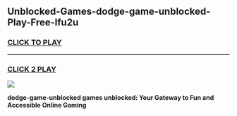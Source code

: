 
## Unblocked-Games-dodge-game-unblocked-Play-Free-lfu2u
<h3>
<a href="https://premium76.site?title=dodge-game-unblocked&ref=17A">CLICK TO PLAY</a></h3>
<hr>

<h3>
<a href="https://premium76.site?title=dodge-game-unblocked&ref=17A">CLICK 2 PLAY</a>
  
</h3>

<a href="https://premium76.site?title=dodge-game-unblocked&ref=17A"><img src="https://clearcache.store/games.png"></a>


**dodge-game-unblocked games unblocked: Your Gateway to Fun and Accessible Online Gaming**
